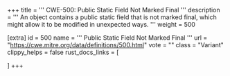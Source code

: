 +++
title = '''
CWE-500: Public Static Field Not Marked Final
'''
description	= '''
An object contains a public static field that is not marked final, which might allow it to be modified in unexpected ways.
'''
weight = 500

[extra]
id = 500
name = '''
Public Static Field Not Marked Final
'''
url = "https://cwe.mitre.org/data/definitions/500.html"
vote = ""
class = "Variant"
clippy_helps = false
rust_docs_links = [
	
]
+++
